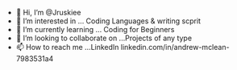 - 👋 Hi, I’m @Jruskiee
- 👀 I’m interested in ... Coding Languages & writing scprit
- 🌱 I’m currently learning ... Coding for Beginners
- 💞️ I’m looking to collaborate on ...Projects of any type
- 📫 How to reach me ...LinkedIn linkedin.com/in/andrew-mclean-7983531a4

<!---
Jruskiee/Jruskiee is a ✨ special ✨ repository because its `README.md` (this file) appears on your GitHub profile.
You can click the Preview link to take a look at your changes.
--->
